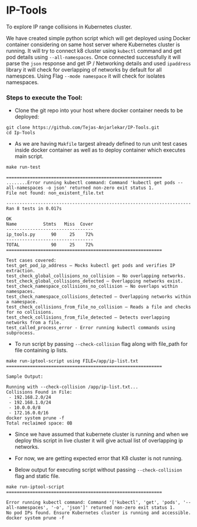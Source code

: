 # IP-Tools
To explore IP range collisions in Kubernetes cluster.

We have created simple python script which will get deployed using Docker container considering on same host server where Kubernetes cluster is running.
It will try to connect k8 cluster using `kubectl` command and get pod details using `--all-namespaces`.
Once connected successfully it will parse the `json` response and get IP / Networking details and used `ipaddress` library it will check for overlapping of networks by default for all namespces.
Using Flag `--mode namespace` it will check for isolates namespaces.

### Steps to execute the Tool:

- Clone the git repo into your host where docker container needs to be deployed:

```shell
git clone https://github.com/Tejas-Anjarlekar/IP-Tools.git
cd Ip-Tools
```

- As we are having `Makfile` targest already defined to run unit test cases inside docker container as well as to deploy container which executes main script.


```shell
make run-test

===========================================================
........Error running kubectl command: Command 'kubectl get pods --all-namespaces -o json' returned non-zero exit status 1.
File not found: non_existent_file.txt

----------------------------------------------------------------------
Ran 8 tests in 0.017s

OK
Name          Stmts   Miss  Cover
---------------------------------
ip_tools.py      90     25    72%
---------------------------------
TOTAL            90     25    72%
===========================================================

Test cases covered:
test_get_pod_ip_address – Mocks kubectl get pods and verifies IP extraction.
test_check_global_collisions_no_collision – No overlapping networks.
test_check_global_collisions_detected – Overlapping networks exist.
test_check_namespace_collisions_no_collision – No overlaps within namespaces.
test_check_namespace_collisions_detected – Overlapping networks within a namespace.
test_check_collisions_from_file_no_collision – Reads a file and checks for no collisions.
test_check_collisions_from_file_detected – Detects overlapping networks from a file.
test_called_process_error - Error running kubectl commands using subprocess.
```

- To run script by passing `--check-collision` flag along with file_path for file containing ip lists.

```shell
make run-iptool-script using FILE=/app/ip-list.txt
===========================================================

Sample Output:

Running with --check-collision /app/ip-list.txt...
Collisions Found in File:
 - 192.168.2.0/24
 - 192.168.1.0/24
 - 10.0.0.0/8
 - 172.16.0.0/16
docker system prune -f
Total reclaimed space: 0B
```
- Since we have assumed that kubernete cluster is running and when we deploy this script in live cluster it will give actual list of overlapping ip networks.

- For now, we are getting expected error that K8 cluster is not running.

- Below output for executing script without passing `--check-collision` flag and static file.

```shell
make run-iptool-script
===========================================================

Error running kubectl command: Command '['kubectl', 'get', 'pods', '--all-namespaces', '-o', 'json']' returned non-zero exit status 1.
No pod IPs found. Ensure Kubernetes cluster is running and accessible.
docker system prune -f
```